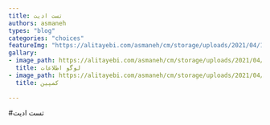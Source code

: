 ```yaml
--- 
title: تست ادیت 
authors: asmaneh 
types: "blog" 
categories: "choices" 
featureImg: "https://alitayebi.com/asmaneh/cm/storage/uploads/2021/04/12/10_uid_6073b9b062f35.png" 
gallary: 
- image_path: https://alitayebi.com/asmaneh/cm/storage/uploads/2021/04/12/elelaat-logo_uid_6073de4a04196.png 
  title: لوگو اطلاعات 
- image_path: https://alitayebi.com/asmaneh/cm/storage/uploads/2021/04/12/9709-1_uid_6073ea19cf619.png 
  title: کمپین 
 
--- 
```

#تست ادیت